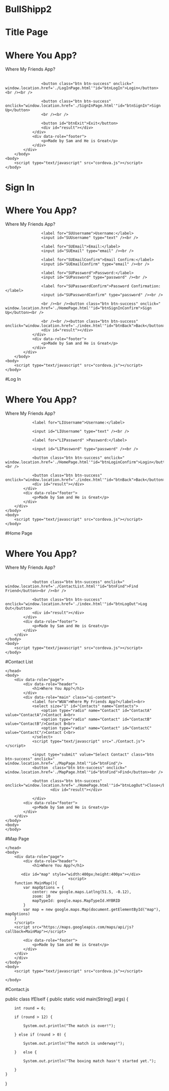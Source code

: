 # BullShipp2
# Title Page
<!DOCTYPE html>
<html>
    <head>
        <title>Where You App? Title Page
        </title> 
        <script src="http://code.jquery.com/jquery-1.11.1.min.js"></script> 
        <script src="http://code.jquery.com/mobile/1.4.5/jquery.mobile-1.4.5.min.js"></script> 
    </head>
        <body>
            <div data-role="page">
                <div data-role="header">
                    <script type="text/javascript" src="cordova.js"></script>
                    <h1>Where You App?</h1>
                </div>
                <div data-role="main" class="ui-content">
                    <label for="TitlePage">Where My Friends App?</label><br /><br />
    
                    <button class="btn btn-success" onclick=" window.location.href='./LogInPage.html'"id="btnLogIn">Login</button><br /><br />
         
                    <button class="btn btn-success" onclick="window.location.href='./SignInPage.html'"id="btnSignIn">Sign Up</button>
                    <br /><br />
    
                    <button id="btnExit">Exit</button>
                    <div id="result"></div>
                </div>
                <div data-role="footer">
                    <p>Made by Sam and He is Great</p>
                </div>
            </div>
        </body>
    <body>
        <script type="text/javascript" src="cordova.js"></script>
    </body>
</html>


# Sign In
<!DOCTYPE html>
<html>
    <head>
        <title>Where You App? Sign In</title> 
            <script src="http://code.jquery.com/jquery-1.11.1.min.js"></script> 
            <script src="http://code.jquery.com/mobile/1.4.5/jquery.mobile-1.4.5.min.js">
            </script> 
    </head>
        <body>
            <div data-role="page">
                <div data-role="header">
                    <h1>Where You App?</h1>
                </div>
                <div data-role="main" class="ui-content">
                    <label>Where My Friends App?</label><br />
                    
                    <label for="SUUsername">Username:</label>
                    <input id="SUUsername" type="text" /><br />
                    
                    <label for="SUEmail">Email:</label>
                    <input id="SUEmail" type="email" /><br />
                    
                    <label for="SUEmailConfirm">Email Confirm:</label>
                    <input id="SUEmailConfirm" type="email" /><br />
                    
                    <label for="SUPassword">Password:</label>
                    <input id="SUPassword" type="password" /><br />
                    
                    <label for="SUPasswordConfirm">Password Confirmation:</label>
                    <input id="SUPasswordConfirm" type="password" /><br />

                    <br /><br /><button class="btn btn-success" onclick=" window.location.href='./HomePage.html'"id="btnSignInConfirm">Sign Up</button><br />
    
                    <br /><br /><button class="btn btn-success" onclick="window.location.href='./index.html'"id="btnBack">Back</button>
                    <div id="result"></div>
                </div>
                <div data-role="footer">
                    <p>Made by Sam and He is Great</p>
                </div>
            </div>
        </body>
    <body>
        <script type="text/javascript" src="cordova.js"></script>
    </body>
</html>


#Log In
<!DOCTYPE html>
<html>
    <head>
        <title>Where You App? Log In</title> 
        <script src="http://code.jquery.com/jquery-1.11.1.min.js"></script> 
        <script src="http://code.jquery.com/mobile/1.4.5/jquery.mobile-1.4.5.min.js"></script> 
    </head>
    <body>
        <div data-role="page">
            <div data-role="header">
                <h1>Where You App?</h1>
            </div>
            <div data-role="main" class="ui-content">
                <label for="WUA">Where My Friends App?<br /></label>
                
                <label for="LIUsername">Username:</label>
                
                <input id="LIUsername" type="text" /><br />
                
                <label for="LIPassword" >Password:</label>
                
                <input id="LIPassword" type="password" /><br />
    
                <button class="btn btn-success" onclick=" window.location.href='./HomePage.html'"id="btnLoginConfirm">Login</button><br />
    
                <button class="btn btn-success" onclick="window.location.href='./index.html'"id="btnBack">Back</button>
                <div id="result"></div>
            </div>
            <div data-role="footer">
                <p>Made by Sam and He is Great</p>
            </div>
        </div>
    </body>
    <body>
        <script type="text/javascript" src="cordova.js"></script>
    </body>
</html>


#Home Page
<!DOCTYPE html>
<html>
    <head>
        <title>Where You App? HomePage</title> 
        <script src="http://code.jquery.com/jquery-1.11.1.min.js"></script> 
        <script src="http://code.jquery.com/mobile/1.4.5/jquery.mobile-1.4.5.min.js"></script>
    </head>
    <body>
        <div data-role="page">
            <div data-role="header">
                <h1>Where You App?</h1>
            </div>
            <div data-role="main" class="ui-content">
                <label for="WUA">Where My Friends App?</label><br /><br />
    
                <button class="btn btn-success" onclick=" window.location.href='./ContactList.html'"id="btnFind">Find Friend</button><br /><br />
    
                <button class="btn btn-success" onclick="window.location.href='./index.html'"id="btnLogOut">Log Out</button>
                <div id="result"></div>
            </div>
            <div data-role="footer">
                <p>Made by Sam and He is Great</p>
            </div>
        </div>
    </body>
    <body>
        <script type="text/javascript" src="cordova.js"></script>
    </body>
</html>


#Contact List
<!DOCTYPE html>
<html>
    <head>
        <title>Where You App? ContactList</title> 
        <script src="http://code.jquery.com/jquery-1.11.1.min.js"></script> 
        <script src="http://code.jquery.com/mobile/1.4.5/jquery.mobile-1.4.5.min.js"></script>

    </head>
    <body>
        <div data-role="page">
            <div data-role="header">
                <h1>Where You App?</h1>
            </div>
            <div data-role="main" class="ui-content">
                <label for="WUA">Where My Friends App?</label><br>
                <select size="1" id="Contacts" name="Contacts">
                    <option type="radio" name="Contact" id="ContactA" value="ContactA"/>Contact A<br>
                    <option type="radio" name="Contact" id="ContactB" value="ContactB"/>Contact B<br>
                    <option type="radio" name="Contact" id="ContactC" value="ContactC"/>Contact C<br>
                </select>
                <script type="text/javascript" src="./Contact.js"></script>

                <input type="submit" value="Select Contact" class="btn btn-success" onclick=" window.location.href='./MapPage.html'"id="btnFind"/>
                <button  class="btn btn-success" onclick=" window.location.href='./MapPage.html'"id="btnFind">Find</button><br />
    
                <button class="btn btn-success" onclick="window.location.href='./HomePage.html'"id="btnLogOut">Close</button>
                        <div id="result"></div>
                
                </div>
            <div data-role="footer">
                <p>Made by Sam and He is Great</p>
            </div>
        </div>
    </body>
    <body>
    </body>
</html>



#Map Page
<!DOCTYPE html>
<html>
    <head>
        <title>Where You App? MapPage</title> 
        <script src="http://code.jquery.com/jquery-1.11.1.min.js"></script> 
        <script src="http://code.jquery.com/mobile/1.4.5/jquery.mobile-1.4.5.min.js"></script>

          

    </head>
    <body>
        <div data-role="page">
            <div data-role="header">
                <h1>Where You App?</h1>

           <div id="map" style="width:400px;height:400px"></div>
                                <script>
        function MainMap(){
            var mapOptions = {
                center: new google.maps.Latlng(51.5, -0.12),
                zoom: 10
                mapTypeId: google.maps.MapTypeId.HYBRID
            }
            var map = new google.maps.Map(document.getElementById("map"), mapOptions)
        }
        </script>
        <script src="https://maps.googleapis.com/maps/api/js?callback=MainMap"></script>
                
            <div data-role="footer">
                <p>Made by Sam and He is Great</p>
            </div>
        </div>
        </div>
    </body>
    <body>
        <script type="text/javascript" src="cordova.js"></script>

    </body>
</html>

#Contact.js
<!DOCTYPE Java>
<html>
public class IfElseIf {
	public static void main(String[] args) {

		int round = 6;

		if (round > 12) {

			System.out.println("The match is over!");

		} else if (round > 0) {

			System.out.println("The match is underway!");

		}	else {

			System.out.println("The boxing match hasn't started yet.");

		}	
	}
}
</html>
